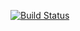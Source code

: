 [![Build Status](https://travis-ci.org/ewilde/go-runscope.svg?branch=master)](https://travis-ci.org/ewilde/go-runscope)

